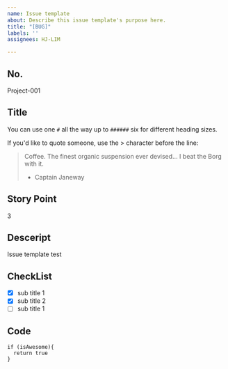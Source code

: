 ```yaml
---
name: Issue template
about: Describe this issue template's purpose here.
title: "[BUG]"
labels: ''
assignees: HJ-LIM

---
```


## No.
Project-001

## Title
You can use one `#` all the way up to `######` six for different heading sizes.

If you'd like to quote someone, use the > character before the line:

> Coffee. The finest organic suspension ever devised... I beat the Borg with it.
> - Captain Janeway

## Story Point
3

## Desceript

Issue template test

## CheckList
- [x] sub title 1
- [x] sub title 2
- [ ] sub title 1

## Code
```
if (isAwesome){
  return true
}
```
